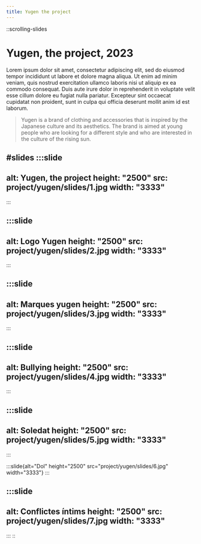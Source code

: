 ```yaml
---
title: Yugen the project
---
```


::scrolling-slides
# Yugen, the project, 2023

Lorem ipsum dolor sit amet, consectetur adipiscing elit, sed do eiusmod tempor incididunt ut labore et dolore magna aliqua. Ut enim ad minim veniam, quis nostrud exercitation ullamco laboris nisi ut aliquip ex ea commodo consequat. Duis aute irure dolor in reprehenderit in voluptate velit esse cillum dolore eu fugiat nulla pariatur. Excepteur sint occaecat cupidatat non proident, sunt in culpa qui officia deserunt mollit anim id est laborum.

> Yugen is a brand of clothing and accessories that is inspired by the Japanese culture and its aesthetics. The brand is aimed at young people who are looking for a different style and who are interested in the culture of the rising sun.

#slides
  :::slide
  ---
  alt: Yugen, the project
  height: "2500"
  src: project/yugen/slides/1.jpg
  width: "3333"
  ---
  :::

  :::slide
  ---
  alt: Logo Yugen
  height: "2500"
  src: project/yugen/slides/2.jpg
  width: "3333"
  ---
  :::

  :::slide
  ---
  alt: Marques yugen
  height: "2500"
  src: project/yugen/slides/3.jpg
  width: "3333"
  ---
  :::

  :::slide
  ---
  alt: Bullying
  height: "2500"
  src: project/yugen/slides/4.jpg
  width: "3333"
  ---
  :::

  :::slide
  ---
  alt: Soledat
  height: "2500"
  src: project/yugen/slides/5.jpg
  width: "3333"
  ---
  :::

  :::slide{alt="Dol" height="2500" src="project/yugen/slides/6.jpg" width="3333"}
  :::

  :::slide
  ---
  alt: Conflictes íntims
  height: "2500"
  src: project/yugen/slides/7.jpg
  width: "3333"
  ---
  :::
::
